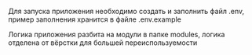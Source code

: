 Для запуска приложения необходимо создать и заполнить файл .env, пример заполнения хранится в файле .env.example

Логика приложения разбита на модули в папке modules, логика отделена от вёрстки для большей переиспользуемости

